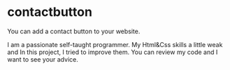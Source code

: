 # contactbutton
You can add a contact button to your website.


I am a passionate self-taught programmer. My Html&Css skills a little weak and In this project, I tried to improve them. You can review my code and I want to see your advice.
